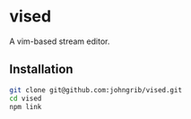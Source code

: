 # vised

A vim-based stream editor.

## Installation

```sh
git clone git@github.com:johngrib/vised.git
cd vised
npm link
```


